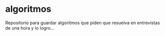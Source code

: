 # algoritmos
Repositorio para guardar algoritmos que piden que resuelva en entrevistas de una hora y lo logro...
